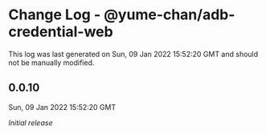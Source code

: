 # Change Log - @yume-chan/adb-credential-web

This log was last generated on Sun, 09 Jan 2022 15:52:20 GMT and should not be manually modified.

## 0.0.10
Sun, 09 Jan 2022 15:52:20 GMT

_Initial release_

